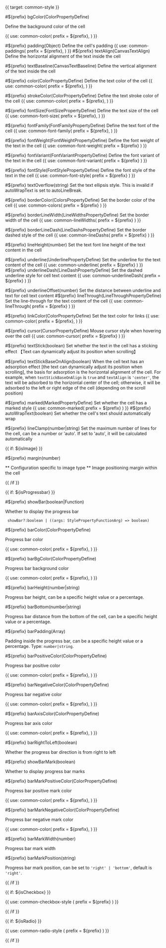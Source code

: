 {{ target: common-style }}

#${prefix} bgColor(ColorPropertyDefine)

Define the background color of the cell

{{ use: common-color(
  prefix = ${prefix},
) }}

#${prefix} padding(Object)
Define the cell's padding
{{ use: common-paddings(
  prefix = ${prefix},
) }}
#${prefix} textAlign(CanvasTextAlign)
Define the horizontal alignment of the text inside the cell

#${prefix} textBaseline(CanvasTextBaseline)
Define the vertical alignment of the text inside the cell

#${prefix} color(ColorPropertyDefine)
Define the text color of the cell
{{ use: common-color(
  prefix = ${prefix},
) }}

#${prefix} strokeColor(ColorPropertyDefine)
Define the text stroke color of the cell
{{ use: common-color(
  prefix = ${prefix},
) }}

#${prefix} fontSize(FontSizePropertyDefine)
Define the text size of the cell
{{ use: common-font-size(
  prefix = ${prefix},
) }}

#${prefix} fontFamily(FontFamilyPropertyDefine)
Define the text font of the cell
{{ use: common-font-family(
  prefix = ${prefix},
) }}

#${prefix} fontWeight(FontWeightPropertyDefine)
Define the font weight of the text in the cell
{{ use: common-font-weight(
  prefix = ${prefix}
  ) }}

#${prefix} fontVariant(FontVariantPropertyDefine)
Define the font variant of the text in the cell
{{ use: common-font-variant(
  prefix = ${prefix}
  ) }}

#${prefix} fontStyle(FontStylePropertyDefine)
Define the font style of the text in the cell
{{ use: common-font-style(
  prefix = ${prefix}
  ) }}

#${prefix} textOverflow(string)
Set the text ellipsis style. This is invalid if autoWrapText is set to autoLineBreak.

#${prefix} borderColor(ColorsPropertyDefine)
Set the border color of the cell
{{ use: common-colors(
  prefix = ${prefix}
  ) }}

#${prefix} borderLineWidth(LineWidthsPropertyDefine)
Set the border width of the cell
{{ use: common-lineWidths(
  prefix = ${prefix}
  ) }}

#${prefix} borderLineDash(LineDashsPropertyDefine)
Set the border dashed style of the cell
{{ use: common-lineDashs(
  prefix = ${prefix}
  ) }}

#${prefix} lineHeight(number)
Set the text font line height of the text content in the cell

#${prefix} underline(UnderlinePropertyDefine)
Set the underline for the text content of the cell
{{ use: common-underline(
  prefix = ${prefix}
  ) }}
#${prefix} underlineDash(LineDashPropertyDefine)
Set the dashed underline style for cell text content
{{ use: common-underlineDash(
  prefix = ${prefix}
  ) }}

#${prefix} underlineOffset(number)
Set the distance between underline and text for cell text content
#${prefix} lineThrough(LineThroughPropertyDefine)
Set the line-through for the text content of the cell
{{ use: common-lineThrough(
  prefix = ${prefix}
  ) }}

#${prefix} linkColor(ColorPropertyDefine)
Set the text color for links
{{ use: common-color(
  prefix = ${prefix},
) }}

#${prefix} cursor(CursorPropertyDefine)
Mouse cursor style when hovering over the cell
{{ use: common-cursor(
  prefix = ${prefix}
  ) }}

#${prefix} textStick(boolean)
Set whether the text in the cell has a sticking effect 【Text can dynamically adjust its position when scrolling】

#${prefix} textStickBaseOnAlign(boolean)
When the cell text has an adsorption effect [the text can dynamically adjust its position when scrolling], the basis for adsorption is the horizontal alignment of the cell. For example, when `textStickBaseOnAlign` is `true` and `textAlign` is `'center'`, the text will be adsorbed to the horizontal center of the cell; otherwise, it will be adsorbed to the left or right edge of the cell (depending on the scroll position)

#${prefix} marked(MarkedPropertyDefine)
Set whether the cell has a marked style
{{ use: common-marked(
  prefix = ${prefix}
  ) }}
#${prefix} autoWrapText(boolean)
Set whether the cell's text should automatically wrap

#${prefix} lineClamp(number|string)
Set the maximum number of lines for the cell, can be a number or 'auto'. If set to 'auto', it will be calculated automatically

{{ if: ${isImage} }}

#${prefix} margin(number)

** Configuration specific to image type ** Image positioning margin within the cell

{{ /if }}

{{ if: ${isProgressbar} }}

#${prefix} showBar(boolean|Function)

Whether to display the progress bar

```
 showBar?:boolean | ((args: StylePropertyFunctionArg) => boolean)
```

#${prefix} barColor(ColorPropertyDefine)

Progress bar color

{{ use: common-color(
  prefix = ${prefix},
) }}

#${prefix} barBgColor(ColorPropertyDefine)

Progress bar background color

{{ use: common-color(
  prefix = ${prefix},
) }}

#${prefix} barHeight(number|string)

Progress bar height, can be a specific height value or a percentage.

#${prefix} barBottom(number|string)

Progress bar distance from the bottom of the cell, can be a specific height value or a percentage.

#${prefix} barPadding(Array)

Padding inside the progress bar, can be a specific height value or a percentage. Type: `number|string`.

#${prefix} barPositiveColor(ColorPropertyDefine)

Progress bar positive color

{{ use: common-color(
  prefix = ${prefix},
) }}

#${prefix} barNegativeColor(ColorPropertyDefine)

Progress bar negative color

{{ use: common-color(
  prefix = ${prefix},
) }}

#${prefix} barAxisColor(ColorPropertyDefine)

Progress bar axis color

{{ use: common-color(
  prefix = ${prefix},
) }}

#${prefix} barRightToLeft(boolean)

Whether the progress bar direction is from right to left

#${prefix} showBarMark(boolean)

Whether to display progress bar marks

#${prefix} barMarkPositiveColor(ColorPropertyDefine)

Progress bar positive mark color

{{ use: common-color(
  prefix = ${prefix},
) }}

#${prefix} barMarkNegativeColor(ColorPropertyDefine)

Progress bar negative mark color

{{ use: common-color(
  prefix = ${prefix},
) }}

#${prefix} barMarkWidth(number)

Progress bar mark width

#${prefix} barMarkPosition(string)

Progress bar mark position, can be set to `'right' | 'bottom'`, default is `'right'`.

{{ /if }}

{{ if: ${isCheckbox} }}

{{ use: common-checkbox-style (
  prefix = ${prefix}
  ) }}

{{ /if }}

{{ if: ${isRadio} }}

{{ use: common-radio-style (
  prefix = ${prefix}
  ) }}

{{ /if }}